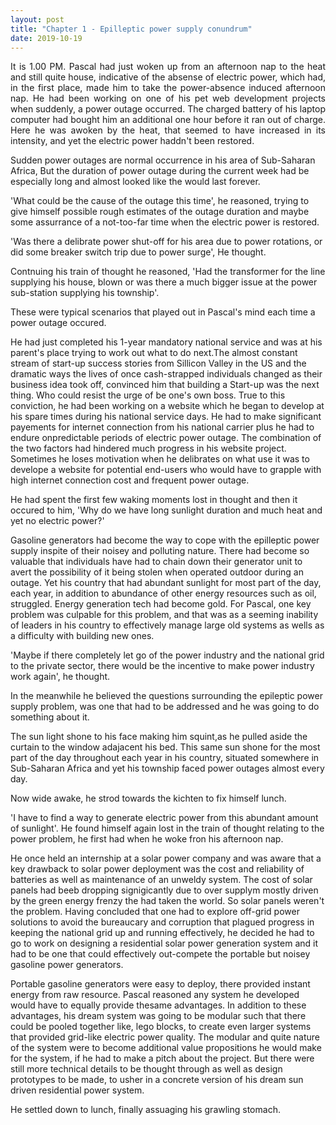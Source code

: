```yaml
---
layout: post
title: "Chapter 1 - Epilleptic power supply conundrum"
date: 2019-10-19
---
```

<p align="justify"></p>
<p align="justify">
It is 1.00 PM. Pascal had just woken up from an afternoon nap to the heat and still quite house, indicative of the absense 
of electric power, which had, in the first place, made him to take the power-absence induced afternoon nap. He had been 
working on one of his pet web development projects when suddenly, a power outage occurred. The charged battery of his laptop computer had bought him an additional one hour before it ran out of charge. Here he was awoken by the heat, that seemed to have increased in its intensity, and yet the electric power haddn't been restored.

Sudden power outages are normal occurrence in his area of Sub-Saharan Africa, But the duration of power outage during the current week had be especially long and almost looked like the would last forever. 

'What could be the cause of the outage this time', he reasoned, trying to give himself possible rough estimates of the outage duration and maybe some assurrance of a not-too-far time when the electric power is restored. 

'Was there a delibrate power shut-off for his area due to power rotations, or did some breaker switch trip due to power surge', He thought. 

Contnuing his train of thought he reasoned, 'Had the transformer for the line supplying his house, blown or was there a much bigger issue at the power sub-station supplying his township'. 

These were typical scenarios that played out in Pascal's mind each time a power outage occured. 

He had just completed his 1-year mandatory national service and was at his parent's place trying to work out what to do next.The almost constant stream of start-up success stories from Sillicon Valley in the US and the dramatic ways the lives of once cash-strapped individuals changed as their business idea took off, convinced him that building a Start-up was the next thing. Who could resist the urge of be one's own boss. True to this conviction, he had been working on a website which he began to develop at his spare times during his national service days. He had to make significant payements for internet connection from his national carrier plus he had to endure onpredictable periods of electric power outage. The combination of the two factors had hindered much progress in his website  project. Sometimes he loses motivation when he delibrates on what use it was to develope a website for potential end-users who would have to grapple with high internet connection cost and frequent power  outage.

He had spent the first few waking moments lost in thought and then it occured to him, 'Why do we have long sunlight duration and much heat and yet no electric power?' 

Gasoline generators had become the way to cope with the epilleptic power supply inspite of their noisey and polluting nature. There had become so valuable that individuals have had to chain down their generator unit to avert the possibility of it being stolen when operated outdoor during an outage. Yet his country that had abundant sunlight for most part of the day, each year, in addition to abundance of other energy resources such as oil, struggled. Energy generation tech had become gold. For Pascal, one key problem was culpable for this problem, and that was as a seeming inability of leaders in his country to effectively manage large old systems as wells as a difficulty with building new ones. 

'Maybe if there completely let go of the power industry and the national grid to the private sector, there would be the incentive to make power industry work again', he thought. 

In the meanwhile he believed the questions surrounding the epileptic power supply problem, was one that had to be addressed and he was going to do something about it.

The sun light shone to his face making him squint,as he pulled aside the curtain to the window adajacent his bed. This same sun shone for the most part of the day throughout each year in his country, situated somewhere in Sub-Saharan Africa and yet his township faced power outages almost every day. 

Now wide awake, he strod towards the kichten to fix himself lunch. 

'I have to find a way to generate electric power from this abundant amount of sunlight'. He found himself again lost in the train of thought relating to the power problem, he first had when he woke fron his afternoon nap. 

He once held an internship at a solar power company and was aware that a key drawback to solar power deployment was the cost and reliability of batteries as well as maintenance of an unweldy system. The cost of solar panels had beeb dropping signigicantly due to over supplym mostly driven by the green energy frenzy the had taken the world. So solar panels weren't the problem. Having concluded that one had to explore off-grid power solutions to avoid the bureaucary and corruption that plagued progress in keeping the national grid up and running effectively, he decided he had to go to work on designing a residential solar power generation system and it had to be one that could effectively out-compete the portable but noisey gasoline power generators. 

Portable gasoline generators were easy to deploy, there provided instant energy from raw resource. Pascal reasoned any system he developed would have to equally provide thesame advantages. In addition to these advantages, his dream system was going to be modular such that there could be pooled together like, lego blocks, to create even larger systems that provided grid-like electric power quality. The modular and quite nature of the system were to become additional value propositions he would make for the system, if he had to make a pitch  about the project. But there were still more technical details to be thought through as well as design prototypes to be made, to usher in a concrete version of his dream sun driven residential power system.

He settled down to lunch, finally assuaging his grawling stomach.
</p>
